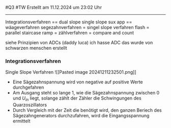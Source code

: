 #Q3 #TW Erstellt am 11.12.2024 um 23:02 Uhr

---
Integrationsverfahren == dual slope single slope
sux app == wäageverfahren
segezahnverfahren = singel slope verfahren
flash = parallel
staircase ramp = zählverfahren = compare and count

siehe Prinzipien von ADCs (daddy luca)
ich hasse ADC das wurde von schwarzen menschen erstellt
### Integrationsverfahren
 Single Slope Verfahren
  ![[Pasted image 20241211232501.png]]
- Eine Sägezahnspannung wird von negative auf positive Werte durchgefahren
- Am Ausgang steht so lange 1, wie die Sägezahnspannung zwischen 0 und $U_{in}$  liegt, solange zählt der Zähler die Schwingungen des Quarzoszillators
- Durch Vergleich mit der Zeit die benötigt wird, den ganzen Beriech des Sägezahngenerators durchzufahren, wird die Eingangsspannung ermittelt
